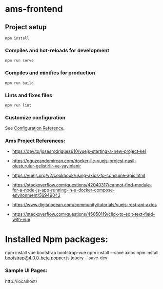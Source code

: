 # ams-frontend

## Project setup
```
npm install
```

### Compiles and hot-reloads for development
```
npm run serve
```

### Compiles and minifies for production
```
npm run build
```

### Lints and fixes files
```
npm run lint
```

### Customize configuration
See [Configuration Reference](https://cli.vuejs.org/config/).

### Ams Project References:
- https://dev.to/josesrodriguez610/vuejs-starting-a-new-project-ke1
- https://oguzcandemircan.com/docker-ile-vuejs-projesi-nasil-olusturulur-gelistirlir-ve-yayinlanir
- https://vuejs.org/v2/cookbook/using-axios-to-consume-apis.html

- https://stackoverflow.com/questions/42040317/cannot-find-module-for-a-node-js-app-running-in-a-docker-compose-environment/56949043
- https://www.digitalocean.com/community/tutorials/vuejs-rest-api-axios
- https://stackoverflow.com/questions/45050119/click-to-edit-text-field-with-vue


# Installed Npm packages:
npm install vue bootstrap bootstrap-vue
npm install --save axios
npm install bootstrap@4.0.0-beta popper.js jquery --save-dev


### Sample UI Pages:
http://localhost/
